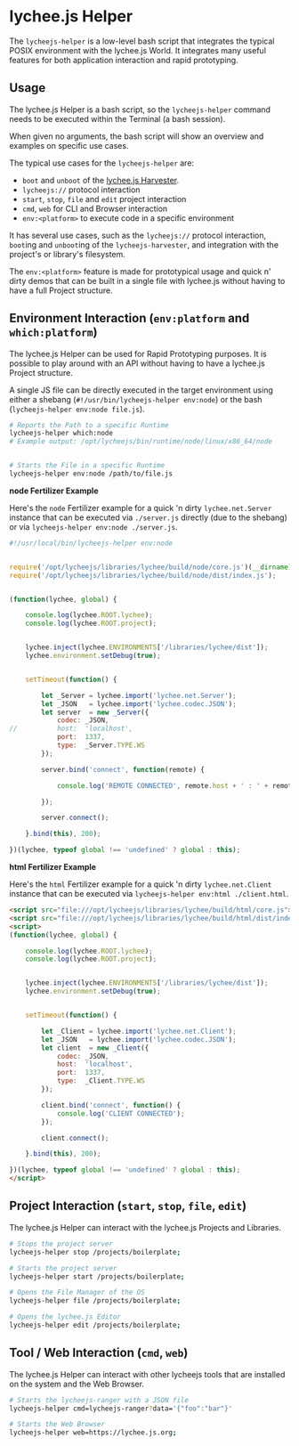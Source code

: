 
# lychee.js Helper

The `lycheejs-helper` is a low-level bash script
that integrates the typical POSIX environment with
the lychee.js World. It integrates many useful
features for both application interaction and
rapid prototyping.


## Usage

The lychee.js Helper is a bash script, so the
`lycheejs-helper` command needs to be executed within
the Terminal (a bash session).

When given no arguments, the bash script will show
an overview and examples on specific use cases.

The typical use cases for the `lycheejs-helper` are:

- `boot` and `unboot` of the [lychee.js Harvester](../software-bots/lycheejs-harvester.md).
- `lycheejs://` protocol interaction
- `start`, `stop`, `file` and `edit` project interaction
- `cmd`, `web` for CLI and Browser interaction
- `env:<platform>` to execute code in a specific environment

It has several use cases, such as the `lycheejs://`
protocol interaction, `boot`ing and `unboot`ing
of the `lycheejs-harvester`, and integration with
the project's or library's filesystem.

The `env:<platform>` feature is made for prototypical
usage and quick n' dirty demos that can be built in a
single file with lychee.js without having to have a full
Project structure.


## Environment Interaction (`env:platform` and `which:platform`)

The lychee.js Helper can be used for Rapid Prototyping
purposes. It is possible to play around with an API
without having to have a lychee.js Project structure.

A single JS file can be directly executed in the target
environment using either a shebang (`#!/usr/bin/lycheejs-helper env:node`)
or the bash (`lycheejs-helper env:node file.js`).

```bash
# Reports the Path to a specific Runtime
lycheejs-helper which:node
# Example output: /opt/lycheejs/bin/runtime/node/linux/x86_64/node


# Starts the File in a specific Runtime
lycheejs-helper env:node /path/to/file.js
```


**node Fertilizer Example**

Here's the `node` Fertilizer example for a quick 'n dirty
`lychee.net.Server` instance that can be executed via
`./server.js` directly (due to the shebang) or via
`lycheejs-helper env:node ./server.js`.


```javascript
#!/usr/local/bin/lycheejs-helper env:node


require('/opt/lycheejs/libraries/lychee/build/node/core.js')(__dirname);
require('/opt/lycheejs/libraries/lychee/build/node/dist/index.js');


(function(lychee, global) {

    console.log(lychee.ROOT.lychee);
	console.log(lychee.ROOT.project);


	lychee.inject(lychee.ENVIRONMENTS['/libraries/lychee/dist']);
	lychee.environment.setDebug(true);


	setTimeout(function() {

		let _Server = lychee.import('lychee.net.Server');
		let _JSON   = lychee.import('lychee.codec.JSON');
		let server  = new _Server({
			codec: _JSON,
//			host:  'localhost',
			port:  1337,
			type:  _Server.TYPE.WS
		});

		server.bind('connect', function(remote) {

			console.log('REMOTE CONNECTED', remote.host + ' : ' + remote.port);

		});

		server.connect();

	}.bind(this), 200);

})(lychee, typeof global !== 'undefined' ? global : this);
```


**html Fertilizer Example**

Here's the `html` Fertilizer example for a quick 'n dirty
`lychee.net.Client` instance that can be executed via
`lycheejs-helper env:html ./client.html`.


```html
<script src="file:///opt/lycheejs/libraries/lychee/build/html/core.js"></script>
<script src="file:///opt/lycheejs/libraries/lychee/build/html/dist/index.js"></script>
<script>
(function(lychee, global) {

    console.log(lychee.ROOT.lychee);
	console.log(lychee.ROOT.project);


	lychee.inject(lychee.ENVIRONMENTS['/libraries/lychee/dist']);
	lychee.environment.setDebug(true);


	setTimeout(function() {

		let _Client = lychee.import('lychee.net.Client');
		let _JSON   = lychee.import('lychee.codec.JSON');
		let client  = new _Client({
			codec: _JSON,
			host:  'localhost',
			port:  1337,
			type:  _Client.TYPE.WS
		});

		client.bind('connect', function() {
			console.log('CLIENT CONNECTED');
		});

		client.connect();

	}.bind(this), 200);

})(lychee, typeof global !== 'undefined' ? global : this);
</script>
```


## Project Interaction (`start`, `stop`, `file`, `edit`)

The lychee.js Helper can interact with the lychee.js
Projects and Libraries.

```bash
# Stops the project server
lycheejs-helper stop /projects/boilerplate;

# Starts the project server
lycheejs-helper start /projects/boilerplate;

# Opens the File Manager of the OS
lycheejs-helper file /projects/boilerplate;

# Opens the lychee.js Editor
lycheejs-helper edit /projects/boilerplate;
```


## Tool / Web Interaction (`cmd`, `web`)

The lychee.js Helper can interact with other
lycheejs tools that are installed on the system
and the Web Browser.


```bash
# Starts the lycheejs-ranger with a JSON file
lycheejs-helper cmd=lycheejs-ranger?data='{"foo":"bar"}'

# Starts the Web Browser
lycheejs-helper web=https://lychee.js.org;
```

